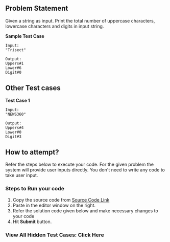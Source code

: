 ## Problem Statement
Given a string as input. Print the total number of uppercase characters, lowercase characters and digits in input string.


**Sample Test Case**
```
Input:
"Trisect" 

Output:
Uppers#1
Lower#6
Digit#0
```
## Other Test cases
**Test Case 1**
```
Input:
"NEWS360"

Output:
Uppers#4
Lower#0
Digit#3
```

## How to attempt?
Refer the steps below to execute your code.
For the given problem the system will provide user inputs directly. You don't need to write any code to take user input.

### Steps to Run your code

1. Copy the source code from [Source Code Link](https://raw.githubusercontent.com/Aartiarora22/Lab_assignments/main/R2/T4/Main.java)
2. Paste in the editor window on the right.
3. Refer the solution code given below and make necessary changes to your code
4. Hit **Submit** button.

### View All Hidden Test Cases: Click Here
